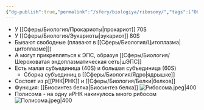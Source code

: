 ```yaml
---
{"dg-publish":true,"permalink":"/sfery/biologiya/ribosomy/","tags":["Общаябиология"]}
---
```


- У [[Сферы/Биология/Прокариоты\|прокариот]] 70S
- У [[Сферы/Биология/Эукариоты\|эукариот]] 80S
- Бывают свободные (плавают в [[Сферы/Биология/Цитоплазма\|цитоплазме]])
- А могут прикрепляться к ЭПС, образуя [[Сферы/Биология/Шероховатая эндоплазматическая сеть\|шЭПС]] 
- Есть малая субъединица (40S) и большая субъединица (60S)
	- Сборка субъединиц в [[Сферы/Биология/Ядро\|ядрышке]] 
- Состоят из р[[РНК\|РНК]] и [[Сферы/Биология/Белки\|белков]]
- Функция: [[Биосинтез белка\|Биосинтез белка]]
![Рибосома.jpeg|400](/img/user/%D0%90%D1%80%D1%85%D0%B8%D0%B2/%D0%9A%D1%8D%D1%88/%D0%A0%D0%B8%D0%B1%D0%BE%D1%81%D0%BE%D0%BC%D0%B0.jpeg)
- Полисома - на одну иРНК накинулось много рибосом
![Полисома.jpeg|400](/img/user/%D0%90%D1%80%D1%85%D0%B8%D0%B2/%D0%9A%D1%8D%D1%88/%D0%9F%D0%BE%D0%BB%D0%B8%D1%81%D0%BE%D0%BC%D0%B0.jpeg)